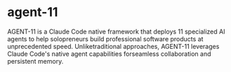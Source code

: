 # agent-11
AGENT-11 is a Claude Code native framework that deploys 11 specialized AI agents to help solopreneurs build professional software products at unprecedented speed. Unliketraditional approaches, AGENT-11 leverages Claude Code's native agent capabilities forseamless collaboration and persistent memory.
